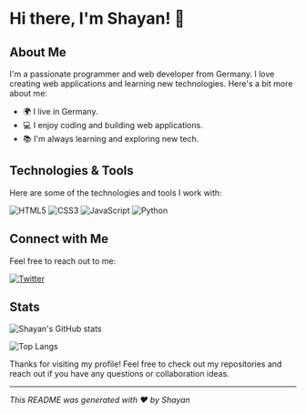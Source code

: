 # Hi there, I'm Shayan! 👋

## About Me

I'm a passionate programmer and web developer from Germany. I love creating web applications and learning new technologies. Here's a bit more about me:

- 🌍 I live in Germany.
- 💻 I enjoy coding and building web applications.
- 📚 I'm always learning and exploring new tech.

## Technologies & Tools

Here are some of the technologies and tools I work with:

![HTML5](https://img.shields.io/badge/-HTML5-E34F26?style=flat-square&logo=html5&logoColor=white)
![CSS3](https://img.shields.io/badge/-CSS3-1572B6?style=flat-square&logo=css3)
![JavaScript](https://img.shields.io/badge/-JavaScript-F7DF1E?style=flat-square&logo=javascript&logoColor=black)
![Python](https://img.shields.io/badge/-Python-3776AB?style=flat-square&logo=python&logoColor=white)


## Connect with Me

Feel free to reach out to me:

[![Twitter](https://img.shields.io/badge/-Twitter-1DA1F2?style=flat-square&logo=twitter&logoColor=white)](https://twitter.com/omega_0day)

## Stats

![Shayan's GitHub stats](https://github-readme-stats.vercel.app/api?username=shayan&show_icons=true&theme=radical)

![Top Langs](https://github-readme-stats.vercel.app/api/top-langs/?username=shayan&layout=compact&theme=radical)

Thanks for visiting my profile! Feel free to check out my repositories and reach out if you have any questions or collaboration ideas.

---

*This README was generated with ❤️ by Shayan*
